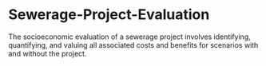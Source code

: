 # Sewerage-Project-Evaluation
The socioeconomic evaluation of a sewerage project involves identifying, quantifying, and valuing all associated costs and benefits for scenarios with and without the project.
